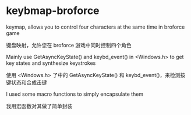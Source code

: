 # keybmap-broforce

keymap, allows you to control four characters at the same time in broforce game

键盘映射，允许您在 broforce 游戏中同时控制四个角色

Mainly use GetAsyncKeyState() and keybd_event() in <Windows.h> to get key states and synthesize keystrokes

使用 <Windows.h> 了中的 GetAsyncKeyState() 和 keybd_event()，来检测按键状态和合成击键

I used some macro functions to simply encapsulate them

我用宏函数对其做了简单封装
